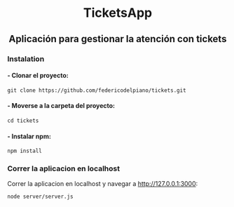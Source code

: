 <h1 align="center">TicketsApp</h1>

<h2 align="center">Aplicación para gestionar la atención con tickets</h2>

### Instalation

#### - Clonar el proyecto:
```
git clone https://github.com/federicodelpiano/tickets.git
```

#### - Moverse a la carpeta del proyecto:
```
cd tickets
```

#### - Instalar npm:
```
npm install
```

### Correr la aplicacion en localhost
Correr la aplicacion en localhost y navegar a http://127.0.0.1:3000:
```
node server/server.js
```